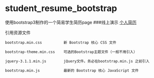 # student_resume_bootstrap
使用bootstrap3制作的一个简易学生简历page
###线上演示 [个人简历](http://ansion.cc/student_resume/)

引用资源文件

    bootstrap.min.css          新 Bootstrap 核心 CSS 文件
 
    bootstrap-theme.min.css    可选的Bootstrap主题文件（一般不用引入）
  
    jquery-3.1.1.min.js        jQuery文件。务必在bootstrap.min.js 之前引入
    
    bootstrap.min.js           最新的 Bootstrap 核心 JavaScript 文件
    
